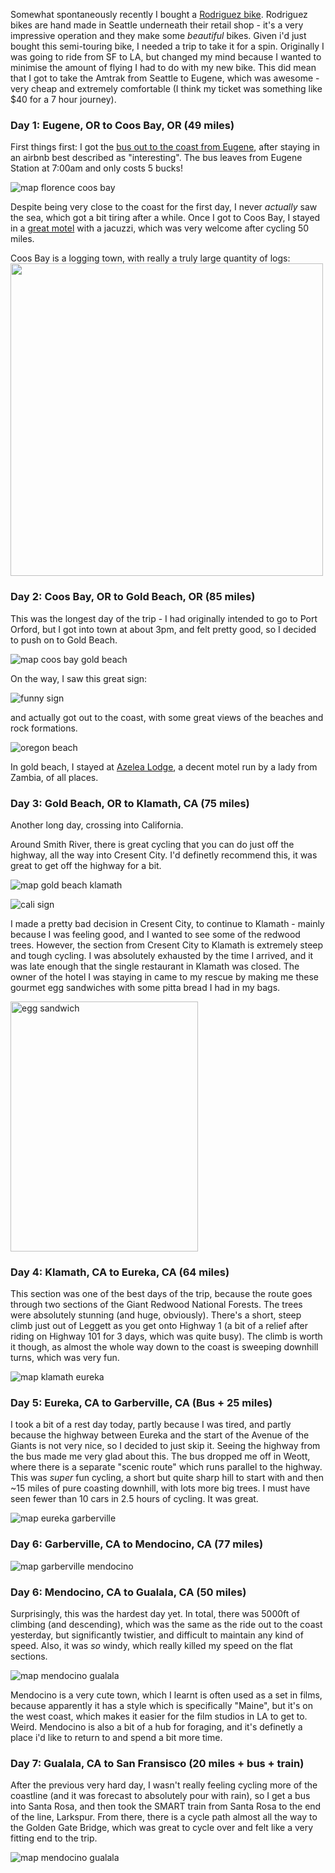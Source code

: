 
Somewhat spontaneously recently I bought a [Rodriguez bike](https://www.rodbikes.com/). Rodriguez bikes are hand made in Seattle underneath their retail shop - it's a very impressive operation and they make some _beautiful_ bikes. Given i'd just bought this semi-touring bike, I needed a trip to take it for a spin. Originally I was going to ride from SF to LA, but changed my mind because I wanted to minimise the amount of flying I had to do with my new bike. This did mean that I got to take the Amtrak from Seattle to Eugene, which was awesome - very cheap and extremely comfortable (I think my ticket was something like $40 for a 7 hour journey).

### Day 1: Eugene, OR to Coos Bay, OR (49 miles)

First things first: I got the [bus out to the coast from Eugene](https://www.lcog.org/1068/Public-Transit), after staying in an airbnb best described as "interesting". The bus leaves from Eugene Station at 7:00am and only costs 5 bucks!

![map florence coos bay](/img/other/eugene_to_sf/florence_to_coos.png)

Despite being very close to the coast for the first day, I never _actually_ saw the sea, which got a bit tiring after a while. Once I got to Coos Bay, I stayed in a [great motel](https://edgewaterinns.com/edgewater-inn-coos-bay/) with a jacuzzi, which was very welcome after cycling 50 miles.

Coos Bay is a logging town, with really a truly large quantity of logs:
<img src="/img/other/eugene_to_sf/logs.jpeg" width="500"/>


### Day 2: Coos Bay, OR to Gold Beach, OR (85 miles)

This was the longest day of the trip - I had originally intended to go to Port Orford, but I got into town at about 3pm, and felt pretty good, so I decided to push on to Gold Beach. 

![map coos bay gold beach](/img/other/eugene_to_sf/coos_bay_gold_beach.png)

On the way, I saw this great sign:

![funny sign](/img/other/eugene_to_sf/sign.jpeg)

and actually got out to the coast, with some great views of the beaches and rock formations.

![oregon beach](/img/other/eugene_to_sf/beach_oregon.jpeg)

In gold beach, I stayed at [Azelea Lodge](http://www.azalealodge.biz/index.html), a decent motel run by a lady from Zambia, of all places.

### Day 3: Gold Beach, OR to Klamath, CA (75 miles)

Another long day, crossing into California.

Around Smith River, there is great cycling that you can do just off the highway, all the way into Cresent City. I'd definetly recommend this, it was great to get off the highway for a bit.


![map gold beach klamath](/img/other/eugene_to_sf/gold_beach_klamath.png)

![cali sign](/img/other/eugene_to_sf/cali.jpeg)

I made a pretty bad decision in Cresent City, to continue to Klamath - mainly because I was feeling good, and I wanted to see some of the redwood trees. However, the section from Cresent City to Klamath is extremely steep and tough cycling. I was absolutely exhausted by the time I arrived, and it was late enough that the single restaurant in Klamath was closed. The owner of the hotel I was staying in came to my rescue by making me these gourmet egg sandwiches with some pitta bread I had in my bags.

<img src="/img/other/eugene_to_sf/egg.jpeg" alt="egg sandwich" width="300" height="400"/> 

### Day 4: Klamath, CA to Eureka, CA (64 miles)

This section was one of the best days of the trip, because the route goes through two sections of the Giant Redwood National Forests. The trees were absolutely stunning (and huge, obviously). There's a short, steep climb just out of Leggett as you get onto Highway 1 (a bit of a relief after riding on Highway 101 for 3 days, which was quite busy). The climb is worth it though, as almost the whole way down to the coast is sweeping downhill turns, which was very fun.

![map klamath eureka](/img/other/eugene_to_sf/klamath_eureka.png)


### Day 5: Eureka, CA to Garberville, CA (Bus + 25 miles)

I took a bit of a rest day today, partly because I was tired, and partly because the highway between Eureka and the start of the Avenue of the Giants is not very nice, so I decided to just skip it. Seeing the highway from the bus made me very glad about this. The bus dropped me off in Weott, where there is a separate "scenic route" which runs parallel to the highway. This was _super_ fun cycling, a short but quite sharp hill to start with and then ~15 miles of pure coasting downhill, with lots more big trees. I must have seen fewer than 10 cars in 2.5 hours of cycling. It was great.

![map eureka garberville](/img/other/eugene_to_sf/eureka_garberville.png)

### Day 6: Garberville, CA to Mendocino, CA (77 miles)

![map garberville mendocino](/img/other/eugene_to_sf/garberville_mendocino.png)


### Day 6: Mendocino, CA to Gualala, CA (50 miles)

Surprisingly, this was the hardest day yet. In total, there was 5000ft of climbing (and descending), which was the same as the ride out to the coast yesterday, but significantly twistier, and difficult to maintain any kind of speed. Also, it was _so_ windy, which really killed my speed on the flat sections. 

![map mendocino gualala](/img/other/eugene_to_sf/mendocino_gualala.png)

Mendocino is a very cute town, which I learnt is often used as a set in films, because apparently it has a style which is specifically "Maine", but it's on the west coast, which makes it easier for the film studios in LA to get to. Weird. Mendocino is also a bit of a hub for foraging, and it's definetly a place i'd like to return to and spend a bit more time.


### Day 7: Gualala, CA to San Fransisco (20 miles + bus + train)

After the previous very hard day, I wasn't really feeling cycling more of the coastline (and it was forecast to absolutely pour with rain), so I get a bus into Santa Rosa, and then took the SMART train from Santa Rosa to the end of the line, Larkspur. From there, there is a cycle path almost all the way to the Golden Gate Bridge, which was great to cycle over and felt like a very fitting end to the trip.

![map mendocino gualala](/img/other/eugene_to_sf/larkspur_sf.png)


